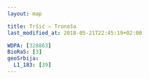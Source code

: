 ```yaml
---
layout: map

title: Tršić – Tronoša
last_modified_at: 2018-05-21T22:45:19+02:00

WDPA: [328863]
BioRaS: [3]
geoSrbija:
  L1_183: [39]
---
```

